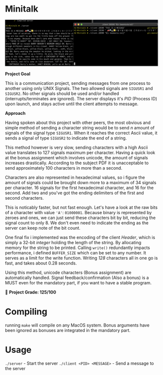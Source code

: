 # Minitalk

<p align="center">
<img src="minitalk.png"></img>
</p>

**Project Goal**

This is a communication project, sending messages from one process to another using only UNIX Signals.
The two allowed signals are `SIGUSR1` and `SIGUSR2`. No other signals should be used and/or handled (interrupts/terminates are ignored).
The server displays it's *PID* (Process ID) upon launch, and stays active until the client attempts to message.

**Approach**

Having spoken about this project with other peers, the most obvious and simple method of sending a character string would be to send
*n* amount of signals of the signal type `SIGUSR1`. When it reaches the correct Ascii value, it sends a signal of type `SIGUSR2` to indicate the end of a string.

This method however is very slow, sending characters with a high Ascii value translates to 127 signals maximum per character. 
Having a quick look at the bonus assignment which involves unicode, the amount of signals increases drastically.
According to the subject PDF it is unacceptable to send approximately 100 characters in more than a second.

Characters are also represented in hexadecimal values, so i figure the amount of signals could be brought down more to a maximum of 34 signals per character.
16 signals for the first hexadecimal character, and 16 for the second. Add two and you've got the ending delimiters of the first and second characters.

This is noticably faster, but not fast enough. Let's have a look at the raw bits of a character with value `'A'`: `01000001`.
Because binary is represented by zeroes and ones, we can just send these characters bit by bit, reducing the signal count to only 8. We don't even need to indicate the ending as the server can keep note of the bit count.

One final fix i implemented was the encoding of the client *Header*, which is simply a 32-bit *integer* holding the length of the string.
By allocating memory for the string to be printed. Calling `write()` redundantly impacts performance, i defined `BUFFER_SIZE` which can be set to any number. It serves as a limit for the write function. Writing *128* characters all in one go is fast, and takes about 0.28 seconds.

Using this method, unicode characters (Bonus assignment) are automatically handled. Signal feedback/confirmation (Also a bonus) is a MUST even for the mandatory part, if you want to have a stable program.

🏁 **Project Grade: 125/100**

# Compiling

running `make` will compile on any MacOS system.
Bonus arguments have been ignored as bonuses are integrated in the mandatory part.

# Usage

`./server`                    -   Start the server
`./client <PID> <MESSAGE>`    -   Send a message to the server


